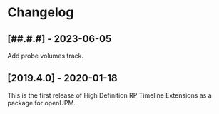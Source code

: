 # Changelog

## [##.#.#] - 2023-06-05
Add probe volumes track.

## [2019.4.0] - 2020-01-18
This is the first release of High Definition RP Timeline Extensions as a package for openUPM.
